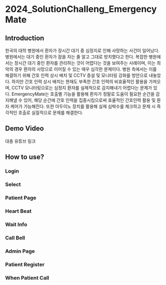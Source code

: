 # 2024_SolutionChalleng_EmergencyMate

## Introduction
한국의 대학 병원에서 환자가 장시간 대기 중 심정지로 인해 사망하는 사건이 일어났다. 병원에서는 대기 중인 환자가 잠을 자는 줄 알고 그대로 방치했다고 한다. 복잡한 병원에서는 장시간 대기 중인 환자를 관리하는 것이 어렵다는 것을 보여주는 사례이며, 이는 최악의 경우 환자의 사망으로 이어질 수 있는 매우 심각한 문제이다. 병원 측에서는 이를 해결하기 위해 간호 인력 상시 배치 및 CCTV 증설 및 모니터링 강화를 방안으로 내놓았다. 하지만 간호 인력 상시 배치는 현재도 부족한 간호 인력의 비효율적인 활용을 가져오며, CCTV 모니터링으로는 심정지 환자를 실제적으로 감지해내기 어렵다는 문제가 있다. EmergencyMate는 호출벨 기능을 활용해 환자가 정말로 도움이 필요한 순간을 감지해낼 수 있어, 해당 순간에 간호 인력을 집중시킴으로써 효율적인 간호인력 활용 및 환자 케어가 가능해진다. 또한 아두이노 장치를 활용해 실제 심박수를 체크하고 문제 시 즉각적인 호출로 실질적으로 문제를 해결한다.

## Demo Video
대충 유튜브 링크

## How to use?
### Login

### Select

### Patient Page

### Heart Beat

### Wait Info

### Call Bell

### Admin Page

### Patient Register

### When Patient Call
